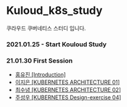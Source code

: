 # Kuloud_k8s_study

쿠라우드 쿠버네티스 스터디 입니다.

### 2021.01.25 - Start Kouloud Study

### 21.01.30 First Session

- [홍유진 [Introduction]](https://github.com/redcarrot01/Kubernetes_for_Developers/blob/main/%EB%A0%88%EC%8A%A8%20-%2001%20%EC%86%8C%EA%B0%9C.md)
- [이지은 [KUBERNETES ARCHITECTURE 01]](https://github.com/Kucloud-K8s-Study/Kuloud_k8s_study/blob/main/Kuloud_Lecture/02.%20KUBERNETES%20ARCHITECTURE.pdf)
- [최수녕 [KUBERNETES ARCHITECTURE 02]](https://www.notion.so/07d9098954b748c9b7a3093cc73414b7?v=25756e2b3fbd4148a03bde52d091af05&p=c6d4d3f6caf64b439908987669b55afb)
- [주성우 [KUBERNETES Design-exercise 04]](https://github.com/Kucloud-K8s-Study/Kuloud_k8s_study/blob/main/Kuloud_Lecture/04_Design_exercise.md)
